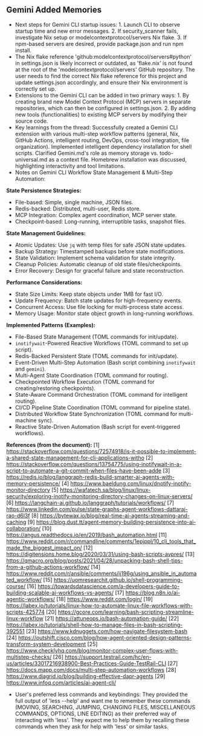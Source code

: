 ## Gemini Added Memories
- Next steps for Gemini CLI startup issues: 1. Launch CLI to observe startup time and new error messages. 2. If security_scanner fails, investigate Nix setup or modelcontextprotocol/servers Nix flake. 3. If npm-based servers are desired, provide package.json and run npm install.
- The Nix flake reference 'github:modelcontextprotocol/servers#python' in settings.json is likely incorrect or outdated, as 'flake.nix' is not found at the root of the 'modelcontextprotocol/servers' GitHub repository. The user needs to find the correct Nix flake reference for this project and update settings.json accordingly, and ensure their Nix environment is correctly set up.
- Extensions to the Gemini CLI can be added in two primary ways: 1. By creating brand new Model Context Protocol (MCP) servers in separate repositories, which can then be configured in settings.json. 2. By adding new tools (functionalities) to existing MCP servers by modifying their source code.
- Key learnings from the thread: Successfully created a Gemini CLI extension with various multi-step workflow patterns (general, Nix, GitHub Actions, intelligent routing, DevOps, cross-tool integration, file organization). Implemented intelligent dependency installation for shell scripts. Clarified Gemini.md's role as memory storage vs. todo-universal.md as a context file. Homebrew installation was discussed, highlighting interactivity and tool limitations.
- Notes on Gemini CLI Workflow State Management & Multi-Step Automation:

**State Persistence Strategies:**
- File-based: Simple, single machine, JSON files.
- Redis-backed: Distributed, multi-user, Redis store.
- MCP Integration: Complex agent coordination, MCP server state.
- Checkpoint-based: Long-running, interruptible tasks, snapshot files.

**State Management Guidelines:**
- Atomic Updates: Use `jq` with temp files for safe JSON state updates.
- Backup Strategy: Timestamped backups before state modifications.
- State Validation: Implement schema validation for state integrity.
- Cleanup Policies: Automatic cleanup of old state files/checkpoints.
- Error Recovery: Design for graceful failure and state reconstruction.

**Performance Considerations:**
- State Size Limits: Keep state objects under 1MB for fast I/O.
- Update Frequency: Batch state updates for high-frequency events.
- Concurrent Access: Use file locking for multi-process state access.
- Memory Usage: Monitor state object growth in long-running workflows.

**Implemented Patterns (Examples):**
- File-Based State Management (TOML commands for init/update).
- `inotifywait`-Powered Reactive Workflows (TOML command to set up script).
- Redis-Backed Persistent State (TOML commands for init/update).
- Event-Driven Multi-Step Automation (Bash script combining `inotifywait` and `gemini`).
- Multi-Agent State Coordination (TOML command for routing).
- Checkpointed Workflow Execution (TOML command for creating/restoring checkpoints).
- State-Aware Command Orchestration (TOML command for intelligent routing).
- CI/CD Pipeline State Coordination (TOML command for pipeline state).
- Distributed Workflow State Synchronization (TOML command for multi-machine sync).
- Reactive State-Driven Automation (Bash script for event-triggered workflows).

**References (from the document):**
[1] https://stackoverflow.com/questions/72574918/is-it-possible-to-implement-a-shared-state-management-for-cli-applications-witho
[2] https://stackoverflow.com/questions/13754775/using-inotifywait-in-a-script-to-automate-a-git-commit-when-files-have-been-adde
[3] https://redis.io/blog/langgraph-redis-build-smarter-ai-agents-with-memory-persistence/
[4] https://www.baeldung.com/linux/dnotify-inotify-monitor-directory
[5] https://wafatech.sa/blog/linux/linux-security/exploring-inotify-monitoring-directory-changes-on-linux-servers/
[6] https://langchain-ai.github.io/langgraph/tutorials/workflows/
[7] https://www.linkedin.com/pulse/state-graphs-agent-workflows-dattaraj-rao-d6l3f
[8] https://bytewax.io/blog/real-time-ai-agents-streaming-and-caching
[9] https://blog.dust.tt/agent-memory-building-persistence-into-ai-collaboration/
[10] https://angus.readthedocs.io/en/2019/bash_automation.html
[11] https://www.reddit.com/r/commandline/comments/1epjppl/10_cli_tools_that_made_the_biggest_impact_on/
[12] https://digitensions.home.blog/2020/03/31/using-bash-scripts-avpres/
[13] https://qmacro.org/blog/posts/2021/04/28/unpacking-bash-shell-tips-from-a-github-actions-workflow/
[14] https://www.reddit.com/r/ansible/comments/ij196g/using_ansible_in_automated_workflow/
[15] https://uomresearchit.github.io/shell-programming-course/
[16] https://towardsdatascience.com/a-developers-guide-to-building-scalable-ai-workflows-vs-agents/
[17] https://blog.n8n.io/ai-agentic-workflows/
[18] https://www.reddit.com/login/
[19] https://labex.io/tutorials/linux-how-to-automate-linux-file-workflows-with-scripts-425774
[20] https://gcore.com/learning/bash-scripting-streamline-linux-workflow
[21] https://attuneops.io/bash-automation-guide/
[22] https://labex.io/tutorials/shell-how-to-manage-files-in-bash-scripting-392551
[23] https://www.kdnuggets.com/how-navigate-filesystem-bash
[24] https://outshift.cisco.com/blog/how-agent-oriented-design-patterns-transform-system-development
[25] https://www.checklyhq.com/blog/monitor-complex-user-flows-with-multistep-checks/
[26] https://support.testrail.com/hc/en-us/articles/33017216938900-Best-Practices-Guide-TestRail-CLI
[27] https://docs.mapp.com/docs/multi-step-automation-workflows
[28] https://www.diagrid.io/blog/building-effective-dapr-agents
[29] https://www.infoq.com/articles/ai-agent-cli/
- User's preferred less commands and keybindings: They provided the full output of 'less --help' and want me to remember these commands (MOVING, SEARCHING, JUMPING, CHANGING FILES, MISCELLANEOUS COMMANDS, OPTIONS, LINE EDITING) as their preferred way of interacting with 'less'. They expect me to help them by recalling these commands when they ask for help with 'less' or similar tasks.
